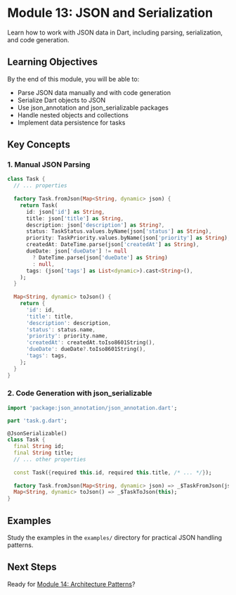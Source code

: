 # Module 13: JSON and Serialization

Learn how to work with JSON data in Dart, including parsing, serialization, and code generation.

## Learning Objectives

By the end of this module, you will be able to:
- Parse JSON data manually and with code generation
- Serialize Dart objects to JSON
- Use json_annotation and json_serializable packages
- Handle nested objects and collections
- Implement data persistence for tasks

## Key Concepts

### 1. Manual JSON Parsing
```dart
class Task {
  // ... properties
  
  factory Task.fromJson(Map<String, dynamic> json) {
    return Task(
      id: json['id'] as String,
      title: json['title'] as String,
      description: json['description'] as String?,
      status: TaskStatus.values.byName(json['status'] as String),
      priority: TaskPriority.values.byName(json['priority'] as String),
      createdAt: DateTime.parse(json['createdAt'] as String),
      dueDate: json['dueDate'] != null 
        ? DateTime.parse(json['dueDate'] as String) 
        : null,
      tags: (json['tags'] as List<dynamic>).cast<String>(),
    );
  }
  
  Map<String, dynamic> toJson() {
    return {
      'id': id,
      'title': title,
      'description': description,
      'status': status.name,
      'priority': priority.name,
      'createdAt': createdAt.toIso8601String(),
      'dueDate': dueDate?.toIso8601String(),
      'tags': tags,
    };
  }
}
```

### 2. Code Generation with json_serializable
```dart
import 'package:json_annotation/json_annotation.dart';

part 'task.g.dart';

@JsonSerializable()
class Task {
  final String id;
  final String title;
  // ... other properties
  
  const Task({required this.id, required this.title, /* ... */});
  
  factory Task.fromJson(Map<String, dynamic> json) => _$TaskFromJson(json);
  Map<String, dynamic> toJson() => _$TaskToJson(this);
}
```

## Examples

Study the examples in the `examples/` directory for practical JSON handling patterns.

## Next Steps

Ready for [Module 14: Architecture Patterns](../14_architecture_patterns/README.md)?